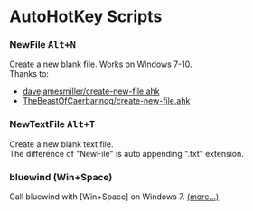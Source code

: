 AutoHotKey Scripts
==================

### NewFile <kbd><kbd>Alt</kbd>+<kbd>N</kbd></kbd>

Create a new blank file. Works on Windows 7-10.  
Thanks to:

- [davejamesmiller/create-new-file.ahk](https://gist.github.com/davejamesmiller/1965432)
- [TheBeastOfCaerbannog/create-new-file.ahk](https://gist.github.com/discover)

### NewTextFile <kbd><kbd>Alt</kbd>+<kbd>T</kbd></kbd>

Create a new blank text file.  
The difference of "NewFile" is auto appending ".txt" extension.

### bluewind (Win+Space)

Call bluewind with [Win+Space] on Windows 7.
[(more...)](https://github.com/syon/ahk/tree/master/bluewind)
